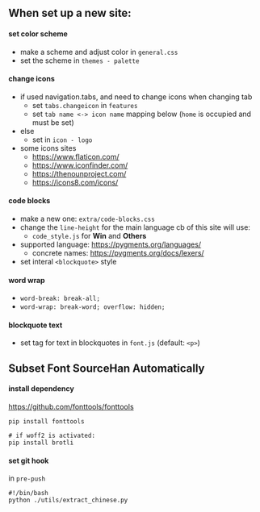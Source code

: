 ## When set up a new site:

#### set color scheme

- make a scheme and adjust color in `general.css`
- set the scheme in `themes - palette`

#### change icons

- if used navigation.tabs, and need to change icons when changing tab
    - set `tabs.changeicon` in `features`
    - set `tab name <-> icon name` mapping below (`home` is occupied and must be set)
- else
    - set in `icon - logo`
- some icons sites
    - https://www.flaticon.com/
    - https://www.iconfinder.com/
    - https://thenounproject.com/
    - https://icons8.com/icons/

#### code blocks

- make a new one:  `extra/code-blocks.css`
- change the `line-height` for the main language cb of this site will use:
    -  `code_style.js` for __Win__ and __Others__
- supported language: https://pygments.org/languages/
    - concrete names: https://pygments.org/docs/lexers/
- set interal `<blockquote>` style 

#### word wrap

- `word-break: break-all;`
- `word-wrap: break-word; overflow: hidden;`

#### blockquote text

- set tag for text in blockquotes in `font.js` (default: `<p>`)


## Subset Font SourceHan Automatically

#### install dependency

https://github.com/fonttools/fonttools

```pip
pip install fonttools

# if woff2 is activated:
pip install brotli
```
#### set git hook

in `pre-push`
```
#!/bin/bash
python ./utils/extract_chinese.py
```